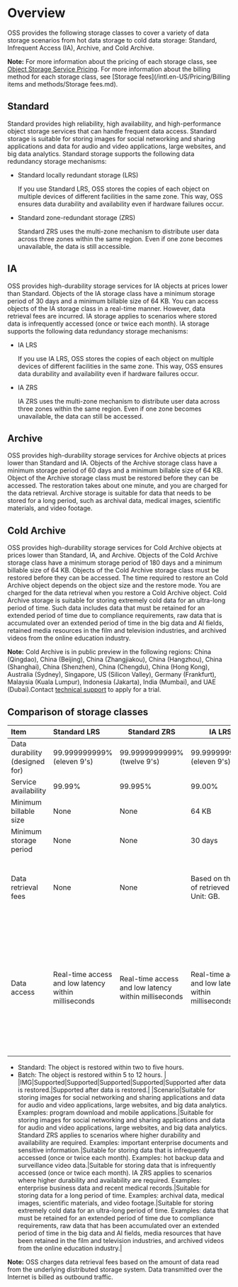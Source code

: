 # Overview

OSS provides the following storage classes to cover a variety of data storage scenarios from hot data storage to cold data storage: Standard, Infrequent Access \(IA\), Archive, and Cold Archive.

**Note:** For more information about the pricing of each storage class, see [Object Storage Service Pricing](https://www.alibabacloud.com/product/oss/pricing). For more information about the billing method for each storage class, see [Storage fees](/intl.en-US/Pricing/Billing items and methods/Storage fees.md).

## Standard

Standard provides high reliability, high availability, and high-performance object storage services that can handle frequent data access. Standard storage is suitable for storing images for social networking and sharing applications and data for audio and video applications, large websites, and big data analytics. Standard storage supports the following data redundancy storage mechanisms:

-   Standard locally redundant storage \(LRS\)

    If you use Standard LRS, OSS stores the copies of each object on multiple devices of different facilities in the same zone. This way, OSS ensures data durability and availability even if hardware failures occur.

-   Standard zone-redundant storage \(ZRS\)

    Standard ZRS uses the multi-zone mechanism to distribute user data across three zones within the same region. Even if one zone becomes unavailable, the data is still accessible.


## IA

OSS provides high-durability storage services for IA objects at prices lower than Standard. Objects of the IA storage class have a minimum storage period of 30 days and a minimum billable size of 64 KB. You can access objects of the IA storage class in a real-time manner. However, data retrieval fees are incurred. IA storage applies to scenarios where stored data is infrequently accessed \(once or twice each month\). IA storage supports the following data redundancy storage mechanisms:

-   IA LRS

    If you use IA LRS, OSS stores the copies of each object on multiple devices of different facilities in the same zone. This way, OSS ensures data durability and availability even if hardware failures occur.

-   IA ZRS

    IA ZRS uses the multi-zone mechanism to distribute user data across three zones within the same region. Even if one zone becomes unavailable, the data can still be accessed.


## Archive

OSS provides high-durability storage services for Archive objects at prices lower than Standard and IA. Objects of the Archive storage class have a minimum storage period of 60 days and a minimum billable size of 64 KB. Object of the Archive storage class must be restored before they can be accessed. The restoration takes about one minute, and you are charged for the data retrieval. Archive storage is suitable for data that needs to be stored for a long period, such as archival data, medical images, scientific materials, and video footage.

## Cold Archive

OSS provides high-durability storage services for Cold Archive objects at prices lower than Standard, IA, and Archive. Objects of the Cold Archive storage class have a minimum storage period of 180 days and a minimum billable size of 64 KB. Objects of the Cold Archive storage class must be restored before they can be accessed. The time required to restore an Cold Archive object depends on the object size and the restore mode. You are charged for the data retrieval when you restore a Cold Archive object. Cold Archive storage is suitable for storing extremely cold data for an ultra-long period of time. Such data includes data that must be retained for an extended period of time due to compliance requirements, raw data that is accumulated over an extended period of time in the big data and AI fields, retained media resources in the film and television industries, and archived videos from the online education industry.

**Note:** Cold Archive is in public preview in the following regions: China \(Qingdao\), China \(Beijing\), China \(Zhangjiakou\), China \(Hangzhou\), China \(Shanghai\), China \(Shenzhen\), China \(Chengdu\), China \(Hong Kong\), Australia \(Sydney\), Singapore, US \(Silicon Valley\), Germany \(Frankfurt\), Malaysia \(Kuala Lumpur\), Indonesia \(Jakarta\), India \(Mumbai\), and UAE \(Dubai\).Contact [technical support](https://workorder-intl.console.aliyun.com/#/ticket/createIndex) to apply for a trial.

## Comparison of storage classes

|Item|Standard LRS|Standard ZRS|IA LRS|IA ZRS|Archive|Cold Archive|
|:---|:-----------|------------|------|:-----|:------|------------|
|Data durability \(designed for\)|99.999999999% \(eleven 9's\)|99.9999999999% \(twelve 9's\)|99.999999999% \(eleven 9's\)|99.9999999999% \(twelve 9's\)|99.999999999% \(eleven 9's\)|99.999999999% \(eleven 9's\)|
|Service availability|99.99%|99.995%|99.00%|99.50%|99.00% \(restored data\)|99.00% \(restored data\)|
|Minimum billable size|None|None|64 KB|64 KB|64 KB|64 KB|
|Minimum storage period|None|None|30 days|30 days|60 days|180 days|
|Data retrieval fees|None|None|Based on the size of retrieved data. Unit: GB.|Based on the size of retrieved data. Unit: GB.|Based on the size of restored data. Unit: GB.|Based on the size of restored data and the data retrieval capability that is selected. Unit: GB.|
|Data access|Real-time access and low latency within milliseconds|Real-time access and low latency within milliseconds|Real-time access and low latency within milliseconds|Real-time access and low latency within milliseconds|Supported after data is restored. It takes one minute for data to restore.|Supported after data is restored. The time required to restore a Cold Archive object to the readable state is determined based on the restoration priority of the object: -   Expedited: The object is restored within one hour.
-   Standard: The object is restored within two to five hours.
-   Batch: The object is restored within 5 to 12 hours. |
|IMG|Supported|Supported|Supported|Supported|Supported after data is restored.|Supported after data is restored.|
|Scenario|Suitable for storing images for social networking and sharing applications and data for audio and video applications, large websites, and big data analytics. Examples: program download and mobile applications.|Suitable for storing images for social networking and sharing applications and data for audio and video applications, large websites, and big data analytics. Standard ZRS applies to scenarios where higher durability and availability are required. Examples: important enterprise documents and sensitive information.|Suitable for storing data that is infrequently accessed \(once or twice each month\). Examples: hot backup data and surveillance video data.|Suitable for storing data that is infrequently accessed \(once or twice each month\). IA ZRS applies to scenarios where higher durability and availability are required. Examples: enterprise business data and recent medical records.|Suitable for storing data for a long period of time. Examples: archival data, medical images, scientific materials, and video footage.|Suitable for storing extremely cold data for an ultra-long period of time. Examples: data that must be retained for an extended period of time due to compliance requirements, raw data that has been accumulated over an extended period of time in the big data and AI fields, media resources that have been retained in the film and television industries, and archived videos from the online education industry.|

**Note:** OSS charges data retrieval fees based on the amount of data read from the underlying distributed storage system. Data transmitted over the Internet is billed as outbound traffic.

